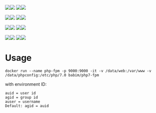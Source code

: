 [![](https://images.microbadger.com/badges/image/babim/php7-fpm.svg)](https://microbadger.com/images/babim/php7-fpm "Get your own image badge on microbadger.com")[![](https://images.microbadger.com/badges/version/babim/php7-fpm.svg)](https://microbadger.com/images/babim/php7-fpm "Get your own version badge on microbadger.com")
[![](https://images.microbadger.com/badges/image/babim/php7-fpm:ssh.svg)](https://microbadger.com/images/babim/php7-fpm:ssh "Get your own image badge on microbadger.com")[![](https://images.microbadger.com/badges/version/babim/php7-fpm:ssh.svg)](https://microbadger.com/images/babim/php7-fpm:ssh "Get your own version badge on microbadger.com")

[![](https://images.microbadger.com/badges/image/babim/php7-fpm:cron.svg)](https://microbadger.com/images/babim/php7-fpm:cron "Get your own image badge on microbadger.com")[![](https://images.microbadger.com/badges/version/babim/php7-fpm:cron.svg)](https://microbadger.com/images/babim/php7-fpm:cron "Get your own version badge on microbadger.com")
[![](https://images.microbadger.com/badges/image/babim/php7-fpm:cron.ssh.svg)](https://microbadger.com/images/babim/php7-fpm:cron.ssh "Get your own image badge on microbadger.com")[![](https://images.microbadger.com/badges/version/babim/php7-fpm:cron.ssh.svg)](https://microbadger.com/images/babim/php7-fpm:cron.ssh "Get your own version badge on microbadger.com")

[![](https://images.microbadger.com/badges/image/babim/php7-fpm:alpine.svg)](https://microbadger.com/images/babim/php7-fpm:alpine "Get your own image badge on microbadger.com")[![](https://images.microbadger.com/badges/version/babim/php7-fpm:alpine.svg)](https://microbadger.com/images/babim/php7-fpm:alpine "Get your own version badge on microbadger.com")
[![](https://images.microbadger.com/badges/image/babim/php7-fpm:alpine.ssh.svg)](https://microbadger.com/images/babim/php7-fpm:alpine.ssh "Get your own image badge on microbadger.com")[![](https://images.microbadger.com/badges/version/babim/php7-fpm:alpine.ssh.svg)](https://microbadger.com/images/babim/php7-fpm:alpine.ssh "Get your own version badge on microbadger.com")

[![](https://images.microbadger.com/badges/image/babim/php7-fpm:alpine.cron.svg)](https://microbadger.com/images/babim/php7-fpm:alpine.cron "Get your own image badge on microbadger.com")[![](https://images.microbadger.com/badges/version/babim/php7-fpm:alpine.cron.svg)](https://microbadger.com/images/babim/php7-fpm:alpine.cron "Get your own version badge on microbadger.com")
[![](https://images.microbadger.com/badges/image/babim/php7-fpm:alpine.cron.ssh.svg)](https://microbadger.com/images/babim/php7-fpm:alpine.cron.ssh "Get your own image badge on microbadger.com")[![](https://images.microbadger.com/badges/version/babim/php7-fpm:alpine.cron.ssh.svg)](https://microbadger.com/images/babim/php7-fpm:alpine.cron.ssh "Get your own version badge on microbadger.com")

# Usage
```
docker run --name php-fpm -p 9000:9000 -it -v /data/web:/var/www -v /data/phpconfig:/etc/php/7.0 babim/php7-fpm
```

with environment ID:
```
auid = user id
agid = group id
auser = username
Default: agid = auid
```
